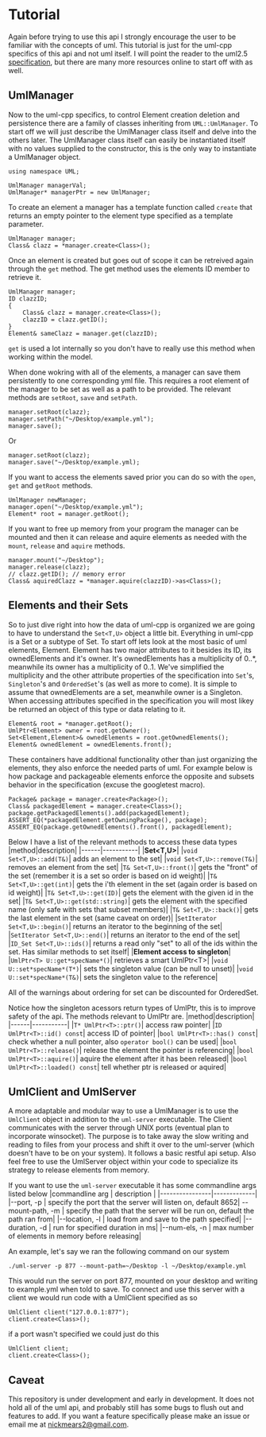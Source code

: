 # Tutorial

Again before trying to use this api I strongly encourage the user to be familiar with the concepts of uml. This tutorial is just for the uml-cpp specifics of this api and not uml itself. I will point the reader to the uml2.5 [specification](https://www.omg.org/spec/UML/2.5), but there are many more resources online to start off with as well.

## UmlManager
Now to the uml-cpp specifics, to control Element creation deletion and persistence there are a family of classes inheriting from `UML::UmlManager`. To start off we will just describe the UmlManager class itself and delve into the others later. The UmlManager class itself can easily be instantiated itself with no values supplied to the constructor, this is the only way to instantiate a UmlManager object.
```
using namespace UML;

UmlManager managerVal;
UmlManager* managerPtr = new UmlManager;
```
To create an element a manager has a template function called `create` that returns an empty pointer to the element type specified as a template parameter. 
```
UmlManager manager;
Class& clazz = *manager.create<Class>();
```
Once an element is created but goes out of scope it can be retreived again through the `get` method. The get method uses the elements ID member to retrieve it.
```
UmlManager manager;
ID clazzID;
{
    Class& clazz = manager.create<Class>();
    clazzID = clazz.getID();
}
Element& sameClazz = manager.get(clazzID);
```
`get` is used a lot internally so you don't have to really use this method when working within the model.

When done wokring with all of the elements, a manager can save them persistently to one corresponding yml file. This requires a root element of the manager to be set as well as a path to be provided. The relevant methods are `setRoot`, `save` and `setPath`.
```
manager.setRoot(clazz);
manager.setPath("~/Desktop/example.yml");
manager.save();
```
Or
```
manager.setRoot(clazz);
manager.save("~/Desktop/example.yml);
```
If you want to access the elements saved prior you can do so with the `open`, `get` and `getRoot` methods.
```
UmlManager newManager;
manager.open("~/Desktop/example.yml");
Element* root = manager.getRoot();
```
If you want to free up memory from your program the manager can be mounted and then it can release and aquire elements as needed with the `mount`, `release` and `aquire` methods.
```
manager.mount("~/Desktop");
manager.release(clazz);
// clazz.getID(); // memory error
Class& aquiredClazz = *manager.aquire(clazzID)->as<Class>();
```

## Elements and their Sets
So to just dive right into how the data of uml-cpp is organized we are going to have to understand the `Set<T,U>` object a little bit. Everything in uml-cpp is a Set or a subtype of Set. To start off lets look at the most basic of uml elements, Element. Element has two major attributes to it besides its ID, its ownedElements and it's owner. It's ownedElements has a multiplicity of 0..*, meanwhile its owner has a multiplicity of 0..1. We've simplified the multiplicity and the other attribute properties of the specification into `Set`'s, `Singleton`'s and `OrderedSet`'s (as well as more to come). It is simple to assume that ownedElements are a set, meanwhile owner is a Singleton. When accessing attributes specified in the specification you will most likey be returned an object of this type or data relating to it.
```
Element& root = *manager.getRoot();
UmlPtr<Element> owner = root.getOwner();
Set<Element,Element>& ownedElements = root.getOwnedElements();
Element& ownedElement = ownedElements.front();
```
These containers have additional functionality other than just organizing the elements, they also enforce the needed parts of uml. For example below is how package and packageable elements enforce the opposite and subsets behavior in the specification (excuse the googletest macro).
```
Package& package = manager.create<Package>();
Class& packagedElement = manager.create<Class>();
package.getPackagedElements().add(packagedElement);
ASSERT_EQ(*packagedElement.getOwningPackage(), package);
ASSERT_EQ(package.getOwnedElements().front(), packagedElement);
```
Below I have a list of the relevant methods to access these data types
|method|description|
|------|-----------|
|**Set<T,U>**|
|`void Set<T,U>::add(T&)`| adds an element to the set|
|`void Set<T,U>::remove(T&)`| removes an element from the set|
|`T& Set<T,U>::front()`| gets the "front" of the set (remember it is a set so order is based on id weight)|
|`T& Set<T,U>::get(int)`| gets the i'th element in the set (again order is based on id weight)|
|`T& Set<T,U>::get(ID)`| gets the element with the given id in the set|
|`T& Set<T,U>::get(std::string)`| gets the element with the specified name (only safe with sets that subset members)|
|`T& Set<T,U>::back()`| gets the last element in the set (same caveat on order)|
|`SetIterator Set<T,U>::begin()`| returns an iterator to the beginning of the set|
|`SetIterator Set<T,U>::end()`| returns an iterator to the end of the set|
|`ID_Set Set<T,U>::ids()`| returns a read only "set" to all of the ids within the set. Has similar methods to set itself|
|**Element access to singleton**|
|`UmlPtr<T> U::get*specName*()`| retrieves a smart UmlPtr\<T\>|
|`void U::set*specName*(T*)`| sets the singleton value (can be null to unset)|
|`void U::set*specName*(T&)`| sets the singleton value to the reference|

All of the warnings about ordering for set can be discounted for OrderedSet.

Notice how the singleton acessors return types of UmlPtr, this is to improve safety of the api. The methods relevant to UmlPtr are.
|method|description|
|------|-----------|
|`T* UmlPtr<T>::ptr()`| access raw pointer|
|`ID UmlPtr<T>::id() const`| access ID of pointer|
|`bool UmlPtr<T>::has() const`| check whether a null pointer, also `operator bool()` can be used|
|`bool UmlPtr<T>::release()`| release the element the pointer is referencing|
|`bool UmlPtr<T>::aquire()`| aquire the element after it has been released|
|`bool UmlPtr<T>::loaded() const`| tell whether ptr is released or aquired|


## UmlClient and UmlServer
A more adaptable and modular way to use a UmlManager is to use the `UmlClient` object in addition to the `uml-server` executable. The Client communicates with the server through UNIX ports (eventual plan to incorporate winsocket). The purpose is to take away the slow writing and reading to files from your process and shift it over to the uml-server (which doesn't have to be on your system). It follows a basic restful api setup. Also feel free to use the UmlServer object within your code to specialize its strategy to release elements from memory. 

If you want to use the `uml-server` executable it has some commandline args listed below
|commandline arg | description |
|----------------|-------------|
|--port, -p | specify the port that the server will listen on, default 8652|
 --mount-path, -m | specify the path that the server will be run on, default the path ran from|
 |--location, -l | load from and save to the path specified|
 |--duration, -d | run for specified duration in ms|
 |--num-els, -n | max number of elements in memory before releasing|

 An example, let's say we ran the following command on our system
 ```
 ./uml-server -p 877 --mount-path=~/Desktop -l ~/Desktop/example.yml
 ```
 This would run the server on port 877, mounted on your desktop and writing to example.yml when told to save. To connect and use this server with a client we would run code with a UmlClient specified as so
 ```
 UmlClient client("127.0.0.1:877");
 client.create<Class>();
 ```
 if a port wasn't specified we could just do this
 ```
 UmlClient client;
 client.create<Class>();
 ```
 ## Caveat
 This repository is under development and early in development. It does not hold all of the uml api, and probably still has some bugs to flush out and features to add. If you want a feature specifically please make an issue or email me at nickmears2@gmail.com.